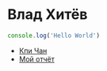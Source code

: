 # Влад Хитёв

```javascript
console.log('Hello World')
```

- [Кпи Чан](https://vk.com/kpichan)
- [Мой отчёт](https://docs.google.com/document/d/16mO7K6KY9PXYcgGueSn5XSrSw-5enJctHijKwYedG6k/edit)
